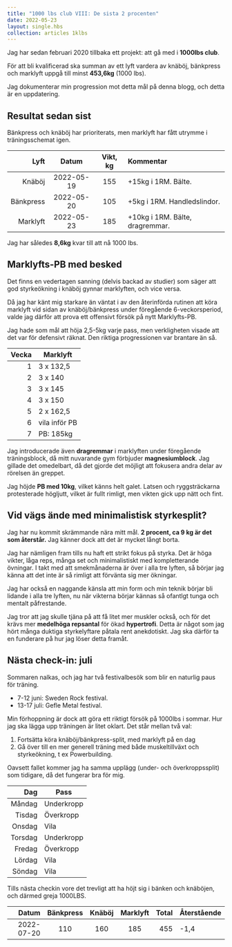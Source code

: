 ```yaml
---
title: "1000 lbs club VIII: De sista 2 procenten"
date: 2022-05-23
layout: single.hbs
collection: articles 1klbs
---
```


Jag har sedan februari 2020 tillbaka ett projekt: att gå med i **1000lbs club**.

För att bli kvalificerad ska summan av ett lyft vardera av knäböj, bänkpress och
marklyft uppgå till minst **453,6kg** (1000 lbs).

Jag dokumenterar min progression mot detta mål på denna blogg, och detta är en
uppdatering.

## Resultat sedan sist

Bänkpress och knäböj har prioriterats, men marklyft har fått utrymme i träningsschemat igen.

|      Lyft |   Datum    | Vikt, kg | Kommentar                       |
| --------: | :--------: | :------: | :------------------------------ |
|    Knäböj | 2022-05-19 |   155    | +15kg i 1RM. Bälte.             |
| Bänkpress | 2022-05-20 |   105    | +5kg i 1RM. Handledslindor.     |
|  Marklyft | 2022-05-23 |   185    | +10kg i 1RM. Bälte, dragremmar. |

Jag har således **8,6kg** kvar till att nå 1000 lbs.

## Marklyfts-PB med besked

Det finns en vedertagen sanning (delvis backad av studier) som säger att god styrkeökning i knäböj gynnar marklyften, och vice versa.

Då jag har känt mig starkare än väntat i av den återinförda rutinen att köra marklyft vid sidan av knäböj/bänkpress under föregående 6-veckorsperiod, valde jag därför att prova ett offensivt försök på nytt Marklyfts-PB.

Jag hade som mål att höja 2,5-5kg varje pass, men verkligheten visade att det var för defensivt räknat. Den riktiga progressionen var brantare än så.

| Vecka | Marklyft      |
| ----: | ------------- |
|     1 | 3 x 132,5     |
|     2 | 3 x 140       |
|     3 | 3 x 145       |
|     4 | 3 x 150       |
|     5 | 2 x 162,5     |
|     6 | vila inför PB |
|     7 | PB: 185kg     |

Jag introducerade även **dragremmar** i marklyften under föregående träningsblock, då mitt nuvarande gym förbjuder **magnesiumblock**. Jag gillade det omedelbart, då det gjorde det möjligt att fokusera andra delar av rörelsen än greppet.

Jag höjde **PB med 10kg**, vilket känns helt galet. Latsen och ryggsträckarna protesterade högljutt, vilket är fullt rimligt, men vikten gick upp nätt och fint.

## Vid vägs ände med minimalistisk styrkesplit?

Jag har nu kommit skrämmande nära mitt mål. **2 procent, ca 9 kg är det som återstår.** Jag känner dock att det är mycket långt borta.

Jag har nämligen fram tills nu haft ett strikt fokus på styrka. Det är höga vikter, låga reps, många set och minimalistiskt med kompletterande övningar. I takt med att smekmånaderna är över i alla tre lyften, så börjar jag känna att det inte är så rimligt att förvänta sig mer ökningar.

Jag har också en naggande känsla att min form och min teknik börjar bli lidande i alla tre lyften, nu när vikterna börjar kännas så ofantlgt tunga och mentalt påfrestande.

Jag tror att jag skulle tjäna på att få litet mer muskler också, och för det krävs mer **medelhöga repsantal** för ökad **hypertrofi**. Detta är något som jag hört många duktiga styrkelyftare påtala rent anekdotiskt. Jag ska därför ta en funderare på hur jag löser detta framåt.

## Nästa check-in: juli

Sommaren nalkas, och jag har två festivalbesök som blir en naturlig paus för träning.

- 7-12 juni: Sweden Rock festival.
- 13-17 juli: Gefle Metal festival.

Min förhoppning är dock att göra ett riktigt försök på 1000lbs i sommar. Hur jag ska lägga upp träningen är litet oklart. Det står mellan två val:

1.  Fortsätta köra knäböj/bänkpress-split, med marklyft på en dag
2.  Gå över till en mer generell träning med både muskeltillväxt och styrkeökning, t ex Powerbuilding.

Oavsett fallet kommer jag ha samma upplägg (under- och överkroppssplit) som tidigare, då det fungerar bra för mig.

|     Dag | Pass       |
| ------: | ---------- |
|  Måndag | Underkropp |
|  Tisdag | Överkropp  |
|  Onsdag | Vila       |
| Torsdag | Underkropp |
|  Fredag | Överkropp  |
|  Lördag | Vila       |
|  Söndag | Vila       |

Tills nästa checkin vore det trevligt att ha höjt sig i bänken och knäböjen, och därmed greja 1000LBS.

|      Datum | Bänkpress | Knäböj | Marklyft | Total | Återstående |
| ---------: | :-------: | :----: | :------: | ----: | :---------- |
| 2022-07-20 |    110    |  160   |   185    |   455 | -1,4        |

[1]: https://www.styrkelabbet.se/app/
[2]: https://sv.wikipedia.org/wiki/Styrkelyft
[3]: https://sv.wikipedia.org/wiki/Milit%C3%A4rpress
[4]: https://www.omnicalculator.com/health/navy-body-fat
[02h]: https://www.styrkelabbet.se/zero-to-hero/
